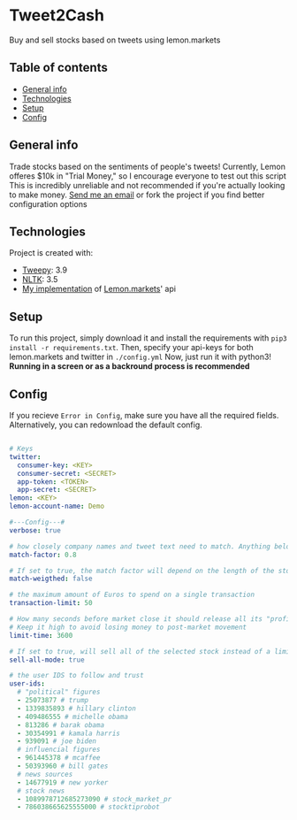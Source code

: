# Tweet2Cash
 Buy and sell stocks based on tweets using lemon.markets

## Table of contents
* [General info](#general-info)
* [Technologies](#technologies)
* [Setup](#setup)
* [Config](#config)

## General info
Trade stocks based on the sentiments of people's tweets!
Currently, Lemon offeres $10k in "Trial Money," so I encourage everyone to test out this script
This is incredibly unreliable and not recommended if you're actually looking to make money. [Send me an email](mailto:contact@leibmann.org) or fork the project if you find better configuration options
	
## Technologies
Project is created with:
* [Tweepy](https://pypi.org/project/tweepy/): 3.9
* [NLTK](https://www.nltk.org/): 3.5
* [My implementation](https://github.com/Pop101/Lemon) of [Lemon.markets](lemon.markets)' api
	
## Setup
To run this project, simply download it and install the requirements with `pip3 install -r requirements.txt`.
Then, specify your api-keys for both lemon.markets and twitter in `./config.yml`
Now, just run it with python3!
<b>Running in a screen or as a backround process is recommended</b>

## Config
If you recieve `Error in Config`, make sure you have all the required fields. Alternatively, you can redownload the default config.
```yml

# Keys
twitter:
  consumer-key: <KEY>
  consumer-secret: <SECRET>
  app-token: <TOKEN>
  app-secret: <SECRET>
lemon: <KEY>
lemon-account-name: Demo

#---Config---#
verbose: true

# how closely company names and tweet text need to match. Anything below 1.4 is fine.
match-factor: 0.8

# If set to true, the match factor will depend on the length of the stock's name. A value of 4-6 is fine for this
match-weigthed: false

# the maximum amount of Euros to spend on a single transaction
transaction-limit: 50

# How many seconds before market close it should release all its "profit orders."
# Keep it high to avoid losing money to post-market movement
limit-time: 3600

# If set to true, will sell all of the selected stock instead of a limited number
sell-all-mode: true

# the user IDS to follow and trust
user-ids:
  # "political" figures
  - 25073877 # trump
  - 1339835893 # hillary clinton
  - 409486555 # michelle obama
  - 813286 # barak obama
  - 30354991 # kamala harris
  - 939091 # joe biden
  # influencial figures
  - 961445378 # mcaffee
  - 50393960 # bill gates
  # news sources
  - 14677919 # new yorker
  # stock news
  - 1089978712685273090 # stock_market_pr
  - 786038665625555000 # stocktiprobot
```
